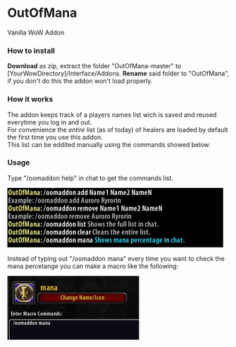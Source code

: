 # OutOfMana
Vanilla WoW Addon

### How to install ###

**Download** as zip, extract the folder "OutOfMana-master" to [YourWowDirectory]/Interface/Addons. **Rename** said folder to "OutOfMana", if you don't do this the addon won't load properly.


### How it works ###

The addon keeps track of a players names list wich is saved and reused everytime you log in and out.  
For convenience the *entire* list (as of today) of <Intoxicated> healers are loaded by default the first time you use this addon.  
This list can be eddited manually using the commands showed below.  

### Usage ###

Type "/oomaddon help" in chat to get the commands list.

![Help](help.jpg)

Instead of typing out "/oomaddon mana" every time you want to check the mana percetange you can make a macro like the following:

![Macro](macro.jpg)
